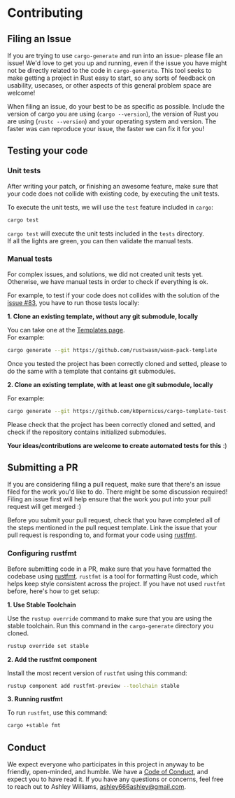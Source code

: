 # Contributing

## Filing an Issue

If you are trying to use `cargo-generate` and run into an issue- please file an
issue! We'd love to get you up and running, even if the issue you have might
not be directly related to the code in `cargo-generate`. This tool seeks to make
getting a project in Rust easy to start, so any sorts of feedback on usability,
usecases, or other aspects of this general problem space are welcome!

When filing an issue, do your best to be as specific as possible. Include
the version of cargo you are using (`cargo --version`), the version of Rust
you are using (`rustc --version`) and your operating system and version. The
faster was can reproduce your issue, the faster we can fix it for you!

## Testing your code

### Unit tests

After writing your patch, or finishing an awesome feature, make sure that your
code does not collide with existing code, by executing the unit tests.

To execute the unit tests, we will use the `test` feature included in `cargo`:

```sh
cargo test
```

`cargo test` will execute the unit tests included in the `tests` directory.  
If all the lights are green, you can then validate the manual tests.

### Manual tests

For complex issues, and solutions, we did not created unit tests yet.  
Otherwise, we have manual tests in order to check if everything is ok.

For example, to test if your code does not collides with the solution of the
[issue #83], you have to run those tests locally:

**1. Clone an existing template, without any git submodule, locally**

You can take one at the [Templates page].  
For example:

```sh
cargo generate --git https://github.com/rustwasm/wasm-pack-template
```

Once you tested the project has been correctly cloned and setted, please to
do the same with a template that contains git submodules.

**2. Clone an existing template, with at least one git submodule, locally**

For example:

```sh
cargo generate --git https://github.com/k0pernicus/cargo-template-test-submodule
```

Please check that the project has been correctly cloned and setted, and check
if the repository contains initialized submodules.

**Your ideas/contributions are welcome to create automated tests for this** :)

## Submitting a PR

If you are considering filing a pull request, make sure that there's an issue
filed for the work you'd like to do. There might be some discussion required!
Filing an issue first will help ensure that the work you put into your pull
request will get merged :)

Before you submit your pull request, check that you have completed all of the
steps mentioned in the pull request template. Link the issue that your pull
request is responding to, and format your code using [rustfmt][rustfmt].

### Configuring rustfmt

Before submitting code in a PR, make sure that you have formatted the codebase
using [rustfmt][rustfmt]. `rustfmt` is a tool for formatting Rust code, which
helps keep style consistent across the project. If you have not used `rustfmt`
before, here's how to get setup:

**1. Use Stable Toolchain**

Use the `rustup override` command to make sure that you are using the stable
toolchain. Run this command in the `cargo-generate` directory you cloned.

```sh
rustup override set stable
```

**2. Add the rustfmt component**

Install the most recent version of `rustfmt` using this command:

```sh
rustup component add rustfmt-preview --toolchain stable
```

**3. Running rustfmt**

To run `rustfmt`, use this command:

```sh
cargo +stable fmt
```

[rustfmt]: https://github.com/rust-lang-nursery/rustfmt

## Conduct

We expect everyone who participates in this project in anyway to be friendly,
open-minded, and humble. We have a [Code of Conduct], and expect you to have
read it. If you have any questions or concerns, feel free to reach out to
Ashley Williams, ashley666ashley@gmail.com.

[Code of Conduct]: CODE_OF_CONDUCT.md
[issue #83]: https://github.com/ashleygwilliams/cargo-generate/issues/83
[Templates page]: TEMPLATES.md
